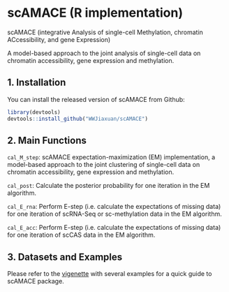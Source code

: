 
# scAMACE (R implementation)

scAMACE (integrative Analysis of single-cell Methylation, chromatin ACcessibility, and gene Expression)

A model-based approach to the joint analysis of single-cell data on chromatin accessibility, gene expression and methylation.

## 1. Installation

You can install the released version of scAMACE from Github:

``` r
library(devtools)
devtools::install_github("WWJiaxuan/scAMACE")
```

## 2. Main Functions

`cal_M_step`: scAMACE expectation-maximization (EM) implementation, a model-based approach to the joint clustering of single-cell data on chromatin accessibility, gene expression and methylation.

`cal_post`: Calculate the posterior probability for one iteration in the EM algorithm.

`cal_E_rna`: Perform E-step (i.e. calculate the expectations of missing data) for one iteration of scRNA-Seq or sc-methylation data in the EM algorithm.

`cal_E_acc`: Perform E-step (i.e. calculate the expectations of missing data) for one iteration of scCAS data in the EM algorithm.

## 3. Datasets and Examples

Please refer to the [vigenette](https://github.com/cuhklinlab/scAMACE/tree/main/vignette) with several examples for a quick guide to scAMACE package.
